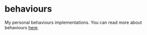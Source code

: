 behaviours
==========

My personal behaviours implementations.
You can read more about behaviours [here](http://www.objc.io/issue-13/behaviors.html).
